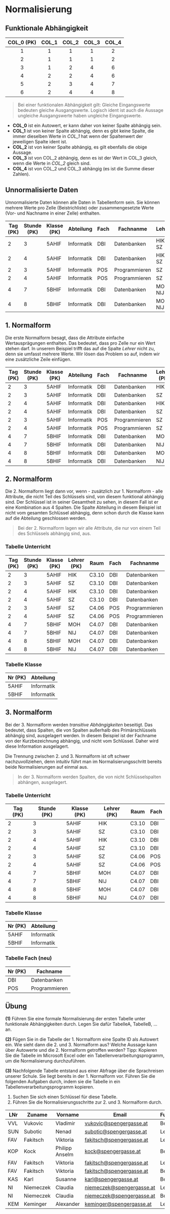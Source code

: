 # Normalisierung

## Funktionale Abhängigkeit

| COL_0 (PK) | COL_1 | COL_2 | COL_3 | COL_4 |
| :--------: | :---: | :---: | :---: | :---: |
|     1      |   1   |   1   |   1   |   2   |
|     2      |   1   |   1   |   1   |   2   |
|     3      |   1   |   2   |   4   |   6   |
|     4      |   2   |   2   |   4   |   6   |
|     5      |   2   |   3   |   4   |   7   |
|     6      |   2   |   4   |   4   |   8   |

> Bei einer funktionalen Abhängigkeit gilt: Gleiche Eingangswerte bedeuten gleiche
> Ausgangswerte. Logisch ident ist auch die Aussage ungleiche Ausgangswerte haben
> ungleiche Eingangswerte.

- **COL_0** ist ein Autowert, er kann daher von keiner Spalte abhängig sein.
- **COL_1** ist von keiner Spalte abhängig, denn es gibt keine Spalte, die immer dieselben Werte
  in *COL_1* hat wenn der Spaltenwert der jeweiligen Spalte ident ist.
- **COL_2** ist von keiner Spalte abhängig, es gilt ebenfalls die obige Aussage.
- **COL_3** ist von COL_2 abhängig, denn es ist der Wert in COL_3 gleich, wenn die Werte in
  *COL_2* gleich sind.
- **COL_4** ist von COL_2 und COL_3 abhängig (es ist die Summe dieser Zahlen).

## Unnormalisierte Daten

Unnormalisierte Daten können alle Daten in Tabellenform sein. Sie können mehrere Werte
pro Zelle (Beistrichliste) oder zusammengesetzte Werte (Vor- und Nachname in einer Zelle)
enthalten.

| Tag  (PK) | Stunde  (PK) | Klasse  (PK) | Abteilung  | Fach | Fachnanme     | Lehrer   | Raum  |
| --------- | ------------ | ------------ | ---------- | ---- | ------------- | -------- | ----- |
| 2         | 3            | 5AHIF        | Informatik | DBI  | Datenbanken   | HIK, SZ  | C3.10 |
| 2         | 4            | 5AHIF        | Informatik | DBI  | Datenbanken   | HIK, SZ  | C3.10 |
| 2         | 3            | 5AHIF        | Informatik | POS  | Programmieren | SZ       | C4.06 |
| 2         | 4            | 5AHIF        | Informatik | POS  | Programmieren | SZ       | C4.06 |
| 4         | 7            | 5BHIF        | Informatik | DBI  | Datenbanken   | MOH, NIJ | C4.07 |
| 4         | 8            | 5BHIF        | Informatik | DBI  | Datenbanken   | MOH, NIJ | C4.07 |

## 1. Normalform

Die erste Normalform besagt, dass die Attribute einfache Wertausprägungen enthalten. Das bedeutet,
dass pro Zelle nur ein Wert stehen darf. In unserem Beispiel trifft das auf die Spalte *Lehrer*
nicht zu, denn sie umfasst mehrere Werte. Wir lösen das Problem so auf, indem wir eine
zusätzliche Zeile einfügen.

| Tag  (PK) | Stunde  (PK) | Klasse  (PK) | Abteilung  | Fach | Fachnanme     | Lehrer  (PK) | Raum  |
| --------- | ------------ | ------------ | ---------- | ---- | ------------- | ------------ | ----- |
| 2         | 3            | 5AHIF        | Informatik | DBI  | Datenbanken   | HIK          | C3.10 |
| 2         | 3            | 5AHIF        | Informatik | DBI  | Datenbanken   | SZ           | C3.10 |
| 2         | 4            | 5AHIF        | Informatik | DBI  | Datenbanken   | HIK          | C3.10 |
| 2         | 4            | 5AHIF        | Informatik | DBI  | Datenbanken   | SZ           | C3.10 |
| 2         | 3            | 5AHIF        | Informatik | POS  | Programmieren | SZ           | C4.06 |
| 2         | 4            | 5AHIF        | Informatik | POS  | Programmieren | SZ           | C4.06 |
| 4         | 7            | 5BHIF        | Informatik | DBI  | Datenbanken   | MOH          | C4.07 |
| 4         | 7            | 5BHIF        | Informatik | DBI  | Datenbanken   | NIJ          | C4.07 |
| 4         | 8            | 5BHIF        | Informatik | DBI  | Datenbanken   | MOH          | C4.07 |
| 4         | 8            | 5BHIF        | Informatik | DBI  | Datenbanken   | NIJ          | C4.07 |

## 2. Normalform

Die 2. Normalform liegt dann vor, wenn - zusätzlich zur 1. Normalform - alle Attribute, die nicht
Teil des Schlüssels sind, von diesem funktional abhängig sind. Der Schlüssel ist in seiner
Gesamtheit zu sehen, in diesem Fall ist er eine Kombination aus 4 Spalten. Die Spalte Abteilung
in diesem Beispiel ist nicht vom gesamten Schlüssel abhängig, denn schon durch die Klasse
kann auf die Abteilung geschlossen werden.

> Bei der 2. Normalform lagen wir alle Attribute, die nur von einem Teil des Schlüssels
> abhängig sind, aus.

### Tabelle Unterricht

| Tag  (PK) | Stunde  (PK) | Klasse  (PK) | Lehrer  (PK) | Raum  | Fach | Fachnanme     |
| --------- | ------------ | ------------ | ------------ | ----- | ---- | ------------- |
| 2         | 3            | 5AHIF        | HIK          | C3.10 | DBI  | Datenbanken   |
| 2         | 3            | 5AHIF        | SZ           | C3.10 | DBI  | Datenbanken   |
| 2         | 4            | 5AHIF        | HIK          | C3.10 | DBI  | Datenbanken   |
| 2         | 4            | 5AHIF        | SZ           | C3.10 | DBI  | Datenbanken   |
| 2         | 3            | 5AHIF        | SZ           | C4.06 | POS  | Programmieren |
| 2         | 4            | 5AHIF        | SZ           | C4.06 | POS  | Programmieren |
| 4         | 7            | 5BHIF        | MOH          | C4.07 | DBI  | Datenbanken   |
| 4         | 7            | 5BHIF        | NIJ          | C4.07 | DBI  | Datenbanken   |
| 4         | 8            | 5BHIF        | MOH          | C4.07 | DBI  | Datenbanken   |
| 4         | 8            | 5BHIF        | NIJ          | C4.07 | DBI  | Datenbanken   |

### Tabelle Klasse

| Nr  (PK) | Abteilung  |
| -------- | ---------- |
| 5AHIF    | Informatik |
| 5BHIF    | Informatik |

## 3. Normalform

Bei der 3. Normalform werden *transitive Abhängigkeiten* beseitigt. Das bedeutet, dass
Spalten, die von Spalten außerhalb des Primärschlüssels abhängig sind, ausgelagert werden.
In diesem Beispiel ist der Fachname von der Kurzbezeichnung abhängig, und nicht vom
Schlüssel. Daher wird diese Information ausgelagert.

Die Trennung zwischen 2. und 3. Normalform ist oft schwer nachzuvollziehen, denn intuitiv
führt man im Normalisierungsschritt bereits beide Normalisierungen auf einmal aus.

> In der 3. Normalform werden Spalten, die von nicht Schlüsselspalten abhängen, ausgelagert.

### Tabelle Unterricht

| Tag  (PK) | Stunde  (PK) | Klasse  (PK) | Lehrer  (PK) | Raum  | Fach |
| --------- | ------------ | ------------ | ------------ | ----- | ---- |
| 2         | 3            | 5AHIF        | HIK          | C3.10 | DBI  |
| 2         | 3            | 5AHIF        | SZ           | C3.10 | DBI  |
| 2         | 4            | 5AHIF        | HIK          | C3.10 | DBI  |
| 2         | 4            | 5AHIF        | SZ           | C3.10 | DBI  |
| 2         | 3            | 5AHIF        | SZ           | C4.06 | POS  |
| 2         | 4            | 5AHIF        | SZ           | C4.06 | POS  |
| 4         | 7            | 5BHIF        | MOH          | C4.07 | DBI  |
| 4         | 7            | 5BHIF        | NIJ          | C4.07 | DBI  |
| 4         | 8            | 5BHIF        | MOH          | C4.07 | DBI  |
| 4         | 8            | 5BHIF        | NIJ          | C4.07 | DBI  |

### Tabelle Klasse

| Nr  (PK) | Abteilung  |
| -------- | ---------- |
| 5AHIF    | Informatik |
| 5BHIF    | Informatik |

### Tabelle Fach (neu)

| Nr  (PK) | Fachname      |
| -------- | ------------- |
| DBI      | Datenbanken   |
| POS      | Programmieren |

## Übung

**(1)** Führen Sie eine formale Normalisierung der ersten Tabelle unter funktionale Abhängigkeiten
durch. Legen Sie dafür TabelleA, TabelleB, ... an.

**(2)** Fügen Sie in die Tabelle der 1. Normalform eine Spalte ID als Autowert ein. Wie sieht dann
die 2. und 3. Normalform aus? Welche Aussage kann über Autowerte und die 2. Normalform getroffen
werden? Tipp: Kopieren Sie die Tabelle im Microsoft Excel oder ein Tabellenverarbeitungsprogramm,
um die Normalisierung durchzuführen.

**(3)** Nachfolgende Tabelle entstand aus einer Abfrage über die Sprachreisen unserer Schule. Sie
liegt bereits in der 1. Normalform vor. Führen Sie die folgenden Aufgaben durch, indem sie die
Tabelle in ein Tabellenverarbeitungsprogramm kopieren.

1. Suchen Sie sich einen Schlüssel für diese Tabelle.
2. Führen Sie die Normalisierungsschritte zur 2. und 3. Normalform durch.

| LNr | Zuname    | Vorname        | Email                     | Funktion  | Ziel      | Von        | Bis        | AnzSchueler | Klasse | Schuljahr |
| --- | --------- | -------------- | ------------------------- | --------- | --------- | ---------- | ---------- | ----------: | ------ | --------- |
| VVL | Vukovic   | Vladimir       | vukovic@spengergasse.at   | Begleiter | Malta     | 30.11.2018 | 07.12.2018 |           4 | 4BHIF  | 2018/19   |
| SUN | Subotic   | Nenad          | subotic@spengergasse.at   | Leiter    | Malta     | 30.11.2018 | 07.12.2018 |           4 | 4BHIF  | 2018/19   |
| FAV | Fakitsch  | Viktoria       | fakitsch@spengergasse.at  | Leiter    | Malta     | 30.11.2018 | 07.12.2018 |           5 | 4AHIF  | 2018/19   |
| KOP | Kock      | Philipp Anselm | kock@spengergasse.at      | Begleiter | Edinburgh | 23.02.2019 | 04.03.2019 |           5 | 4EHIF  | 2018/19   |
| FAV | Fakitsch  | Viktoria       | fakitsch@spengergasse.at  | Leiter    | Edinburgh | 23.02.2019 | 04.03.2019 |           5 | 4EHIF  | 2018/19   |
| FAV | Fakitsch  | Viktoria       | fakitsch@spengergasse.at  | Begleiter | Cambridge | 26.02.2019 | 05.03.2019 |           5 | 4CHIF  | 2018/19   |
| KAS | Karl      | Susanne        | karl@spengergasse.at      | Begleiter | Cambridge | 26.02.2019 | 05.03.2019 |           5 | 4CHIF  | 2018/19   |
| NI  | Niemeczek | Claudia        | niemeczek@spengergasse.at | Leiter    | Cambridge | 26.02.2019 | 05.03.2019 |           5 | 4CHIF  | 2018/19   |
| NI  | Niemeczek | Claudia        | niemeczek@spengergasse.at | Begleiter | Edinburgh | 14.06.2018 | 21.06.2018 |           5 | 4AHIF  | 2017/18   |
| KEM | Keminger  | Alexander      | keminger@spengergasse.at  | Leiter    | Edinburgh | 14.06.2018 | 21.06.2018 |           5 | 4AHIF  | 2017/18   |